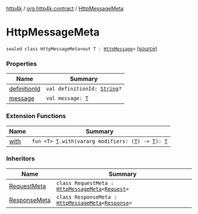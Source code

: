 [http4k](../../index.md) / [org.http4k.contract](../index.md) / [HttpMessageMeta](./index.md)

# HttpMessageMeta

`sealed class HttpMessageMeta<out T : `[`HttpMessage`](../../org.http4k.core/-http-message/index.md)`>` [(source)](https://github.com/http4k/http4k/blob/master/http4k-contract/src/main/kotlin/org/http4k/contract/routeMeta.kt#L16)

### Properties

| Name | Summary |
|---|---|
| [definitionId](definition-id.md) | `val definitionId: `[`String`](https://kotlinlang.org/api/latest/jvm/stdlib/kotlin/-string/index.html)`?` |
| [message](message.md) | `val message: `[`T`](index.md#T) |

### Extension Functions

| Name | Summary |
|---|---|
| [with](../../org.http4k.core/with.md) | `fun <T> `[`T`](../../org.http4k.core/with.md#T)`.with(vararg modifiers: (`[`T`](../../org.http4k.core/with.md#T)`) -> `[`T`](../../org.http4k.core/with.md#T)`): `[`T`](../../org.http4k.core/with.md#T) |

### Inheritors

| Name | Summary |
|---|---|
| [RequestMeta](../-request-meta/index.md) | `class RequestMeta : `[`HttpMessageMeta`](./index.md)`<`[`Request`](../../org.http4k.core/-request/index.md)`>` |
| [ResponseMeta](../-response-meta/index.md) | `class ResponseMeta : `[`HttpMessageMeta`](./index.md)`<`[`Response`](../../org.http4k.core/-response/index.md)`>` |
